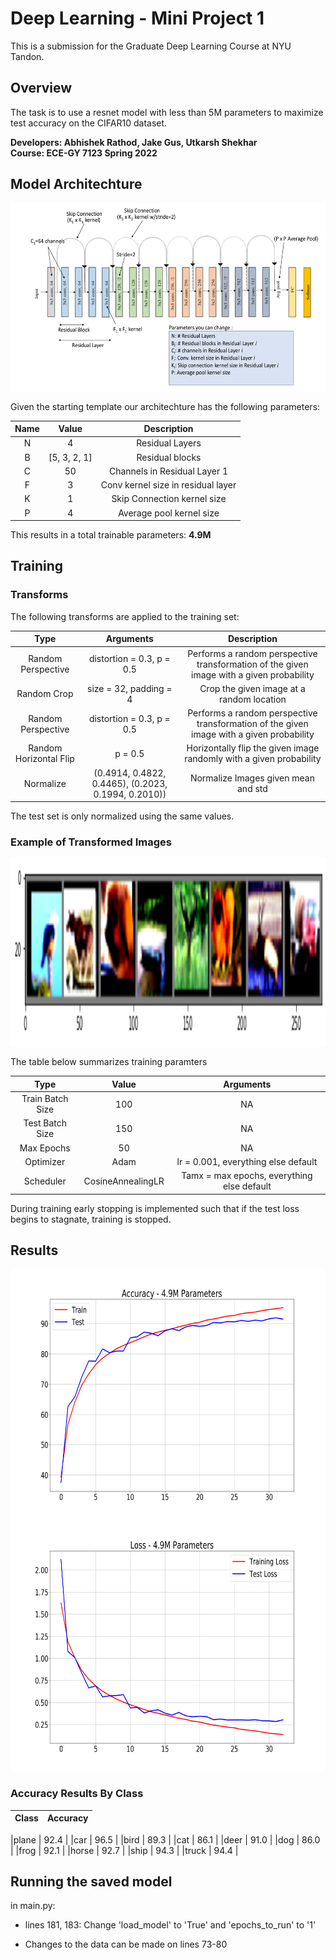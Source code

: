 # Deep Learning - Mini Project 1
This is a submission for the Graduate Deep Learning Course at NYU Tandon. 


## Overview
The task is to use a resnet model with less than 5M parameters to maximize test accuracy on the CIFAR10 dataset. 


**Developers: Abhishek Rathod, Jake Gus, Utkarsh Shekhar**    
**Course: ECE-GY 7123 Spring 2022**

## Model Architechture
<img src="/figures/resnet18.png" width="600" height="300"/>

Given the starting template our architechture has the following parameters:

| Name | Value | Description |
| :---:        |     :---:      |         :---: |
|  N  |   4   |  Residual Layers |
| B    | [5, 3, 2, 1] | Residual blocks |
| C| 50| Channels in Residual Layer 1 |
| F| 3| Conv kernel size in residual layer |
| K| 1| Skip Connection kernel size  |
| P| 4| Average pool kernel size  |

This results in a total trainable parameters: **4.9M**

## Training

### Transforms
The following transforms are applied to the training set:

| Type | Arguments | Description |
| :---:        |     :---:      |         :---: |
|  Random Perspective  |   distortion = 0.3, p = 0.5   |  Performs a random perspective transformation of the given image with a given probability |
|  Random Crop |   size = 32, padding = 4  | Crop the given image at a random location|
|  Random Perspective  |   distortion = 0.3, p = 0.5   |  Performs a random perspective transformation of the given image with a given probability |
|  Random Horizontal Flip  |   p = 0.5   |  Horizontally flip the given image randomly with a given probability |
|  Normalize  |   (0.4914, 0.4822, 0.4465), (0.2023, 0.1994, 0.2010))  |  Normalize Images given mean and std |

The test set is only normalized using the same values. 

### Example of Transformed Images
<img src="/figures/transformed_images_example.png" width="600" height="300"/>

The table below summarizes training paramters

| Type | Value | Arguments |
| :---:        |     :---:      |         :---: |
|  Train Batch Size  |   100  |  NA |
|  Test Batch Size  |   150  |  NA |
|  Max Epochs |   50  |  NA |
|  Optimizer  |   Adam  |  lr = 0.001, everything else default|
|  Scheduler  |   CosineAnnealingLR |  Tamx = max epochs, everything else default|


During training early stopping is implemented such that if the test loss begins to stagnate, training is stopped. 

## Results
<img src="/figures/accuracy_with_dropout_adam_4_9M.png" width="600" height="400"/>
<img src="/figures/loss_with_dropout_adam_4_9M.png" width="600" height="400"/>

### Accuracy Results By Class
| Class | Accuracy |
| :---:        |        :---: |

|plane | 92.4 |
|car   | 96.5 |
|bird  | 89.3 |
|cat   | 86.1 |
|deer  | 91.0 |
|dog   | 86.0 |
|frog  | 92.1 |
|horse | 92.7 |
|ship  | 94.3 |
|truck | 94.4 |


## Running the saved model
in main.py:
- lines 181, 183: Change 'load_model' to 'True' and 'epochs_to_run' to '1'

- Changes to the data can be made on lines 73-80

